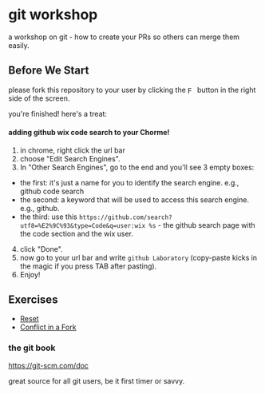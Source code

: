 # git workshop
a workshop on git - how to create your PRs so others can merge them easily.

## Before We Start
please fork this repository to your user by clicking the <a href="#before-you-start"><img src="https://github.com/nadavwe/git_workshop/raw/master/.readme/fork.png" height="15" title="Fork" alt="Fork" align="center"/></a> button in the right side of the screen.

you're finished! here's a treat:
#### adding github wix code search to your Chorme!
1. in chrome, right click the url bar
2. choose "Edit Search Engines".
3. In "Other Search Engines", go to the end and you'll see 3 empty boxes:
  * the first: it's just a name for you to identify the search engine. e.g., github code search
  * the second: a keyword that will be used to access this search engine. e.g., github. 
  * the third: use this ```https://github.com/search?utf8=%E2%9C%93&type=Code&q=user:wix %s``` - the github search page with the code section and the wix user.
4. click "Done".
5. now go to your url bar and write ```github Laboratory``` (copy-paste kicks in the magic if you press TAB after pasting).
6. Enjoy!

## Exercises
* [Reset](exercises/reset.md)
* [Conflict in a Fork](exercises/pr.md)



### the git book
https://git-scm.com/doc

great source for all git users, be it first timer or savvy.


